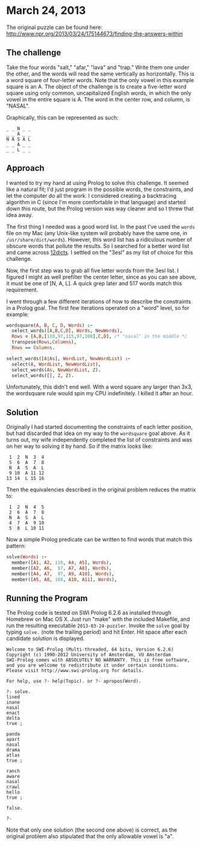 # March 24, 2013
The original puzzle can be found here: http://www.npr.org/2013/03/24/175144673/finding-the-answers-within

## The challenge
Take the four words "salt," "afar," "lava" and "trap." Write them one under the other, and the words will read the same vertically as horizontally. This is a word square of four-letter words. Note that the only vowel in this example square is an A. The object of the challenge is to create a five-letter word square using only common, uncapitalized English words, in which the only vowel in the entire square is A. The word in the center row, and column, is "NASAL".

Graphically, this can be represented as such:

```
_ _ N _ _
_ _ A _ _
N A S A L
_ _ A _ _
_ _ L _ _
```

## Approach
I wanted to try my hand at using Prolog to solve this challenge. It seemed like a natural fit; I'd just program in the possible words, the constraints, and let the computer do all the work. I considered creating a backtracing algorithm in C (since I'm more comfortable in that language) and started down this route, but the Prolog version was way cleaner and so I threw that idea away.

The first thing I needed was a good word list. In the past I've used the `words` file on my Mac (any Unix-like system will probably have the same one, in `/usr/share/dict/words`). However, this word list has a ridiculous number of obscure words that pollute the results. So I searched for a better word list and came across [12dicts](http://wordlist.sourceforge.net/12dicts-readme.html). I settled on the "3esl" as my list of choice for this challenge. 

Now, the first step was to grab all five letter words from the 3esl list. I figured I might as well prefilter the center letter, since as you can see above, it must be one of [N, A, L]. A quick grep later and 517 words match this requirement.

I went through a few different iterations of how to describe the constraints in a Prolog goal. The first few iterations operated on a "word" level, so for example:

```Prolog
wordsquare(A, B, C, D, Words) :-
  select_words([A,B,C,D], Words, NewWords),
  Rows = [A,B,[110,97,115,97,108],C,D], /* "nasal" in the middle */
  transpose(Rows,Columns),
  Rows == Columns.

select_words([A|As], WordList, NewWordList) :-
  select(A, WordList, NewWordList),
  select_words(As, NewWordList, Z).
  select_words([], Z, Z).
```

Unfortunately, this didn't end well. With a word square any larger than 3x3, the wordsquare rule would spin my CPU indefinitely. I killed it after an hour.

## Solution
Originally I had started documenting the constraints of each letter position, but had discarded that idea on my way to the `wordsquare` goal above. As it turns out, my wife independently completed the list of constraints and was on her way to solving it by hand. So if the matrix looks like:

```
 1  2  N  3  4
 5  6  A  7  8
 N  A  S  A  L
 9 10  A 11 12
13 14  L 15 16
```

Then the equivalencies described in the original problem reduces the matrix to:

```
 1  2  N  4  5
 2  6  A  7  8
 N  A  S  A  L
 4  7  A  9 10
 5  8  L 10 11
```

Now a simple Prolog predicate can be written to find words that match this pattern:

```Prolog
solve(Words) :-
  member([A1, A2, 110, A4, A5], Words),
  member([A2, A6,  97, A7, A8], Words),
  member([A4, A7,  97, A9, A10], Words),
  member([A5, A8, 108, A10, A11], Words),
```

## Running the Program
The Prolog code is tested on SWI Prolog 6.2.6 as installed through Homebrew on Mac OS X. Just run "make" with the included Makefile, and run the resulting executable `2013-03-24-puzzler`. Invoke the `solve` goal by typing `solve.` (note the trailing period) and hit Enter. Hit space after each candidate solution is displayed.

```
Welcome to SWI-Prolog (Multi-threaded, 64 bits, Version 6.2.6)
Copyright (c) 1990-2012 University of Amsterdam, VU Amsterdam
SWI-Prolog comes with ABSOLUTELY NO WARRANTY. This is free software,
and you are welcome to redistribute it under certain conditions.
Please visit http://www.swi-prolog.org for details.

For help, use ?- help(Topic). or ?- apropos(Word).

?- solve.
lined
inane
nasal
enact
delta
true ;

panda
apart
nasal
drama
atlas
true ;

ranch
aware
nasal
crawl
hello
true ;

false.

?- 
```

Note that only one solution (the second one above) is correct, as the original problem also stipulated that the only allowable vowel is "a".

